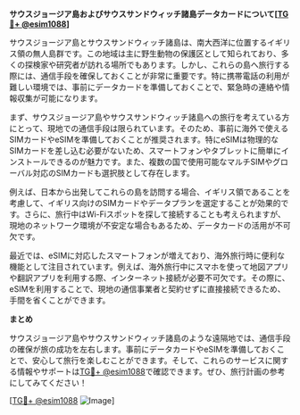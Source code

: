 **サウスジョージア島およびサウスサンドウィッチ諸島データカードについて[[TG💪+ @esim1088](https://t.me/s/esim1088)]**

サウスジョージア島とサウスサンドウィッチ諸島は、南大西洋に位置するイギリス領の無人島群です。この地域は主に野生動物の保護区として知られており、多くの探検家や研究者が訪れる場所でもあります。しかし、これらの島へ旅行する際には、通信手段を確保しておくことが非常に重要です。特に携帯電話の利用が難しい環境では、事前にデータカードを準備しておくことで、緊急時の連絡や情報収集が可能になります。

まず、サウスジョージア島やサウスサンドウィッチ諸島への旅行を考えている方にとって、現地での通信手段は限られています。そのため、事前に海外で使えるSIMカードやeSIMを準備しておくことが推奨されます。特にeSIMは物理的なSIMカードを差し込む必要がないため、スマートフォンやタブレットに簡単にインストールできるのが魅力です。また、複数の国で使用可能なマルチSIMやグローバル対応のSIMカードも選択肢として存在します。

例えば、日本から出発してこれらの島を訪問する場合、イギリス領であることを考慮して、イギリス向けのSIMカードやデータプランを選定することが効果的です。さらに、旅行中はWi-Fiスポットを探して接続することも考えられますが、現地のネットワーク環境が不安定な場合もあるため、データカードの活用が不可欠です。

最近では、eSIMに対応したスマートフォンが増えており、海外旅行時に便利な機能として注目されています。例えば、海外旅行中にスマホを使って地図アプリや翻訳アプリを利用する際、インターネット接続が必要不可欠です。その際に、eSIMを利用することで、現地の通信事業者と契約せずに直接接続できるため、手間を省くことができます。

**まとめ**

サウスジョージア島やサウスサンドウィッチ諸島のような遠隔地では、通信手段の確保が旅の成功を左右します。事前にデータカードやeSIMを準備しておくことで、安心して旅行を楽しむことができます。そして、これらのサービスに関する情報やサポートは[TG💪+ @esim1088](https://t.me/s/esim1088)で確認できます。ぜひ、旅行計画の参考にしてみてください！

[[TG💪+ @esim1088](https://t.me/s/esim1088) ![Image](https://i.postimg.cc/Y0z9fWf4/image.png)]